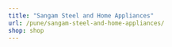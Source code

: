 ```yaml
---
title: "Sangam Steel and Home Appliances"
url: /pune/sangam-steel-and-home-appliances/
shop: shop
---
```

